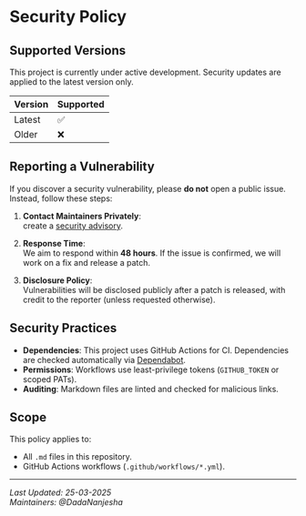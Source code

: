 # Security Policy

## Supported Versions
This project is currently under active development. Security updates are applied to the latest version only.

| Version | Supported          |
| ------- | ------------------ |
| Latest  | :white_check_mark: |
| Older   | :x:                |

## Reporting a Vulnerability
If you discover a security vulnerability, please **do not** open a public issue. Instead, follow these steps:

1. **Contact Maintainers Privately**:  
    create a [security advisory](https://github.com/dada-io/python.io/security/advisories/new).

2. **Response Time**:  
   We aim to respond within **48 hours**. If the issue is confirmed, we will work on a fix and release a patch.

3. **Disclosure Policy**:  
   Vulnerabilities will be disclosed publicly after a patch is released, with credit to the reporter (unless requested otherwise).

## Security Practices
- **Dependencies**: This project uses GitHub Actions for CI. Dependencies are checked automatically via [Dependabot](https://docs.github.com/en/code-security/dependabot).
- **Permissions**: Workflows use least-privilege tokens (`GITHUB_TOKEN` or scoped PATs).
- **Auditing**: Markdown files are linted and checked for malicious links.

## Scope
This policy applies to:
- All `.md` files in this repository.
- GitHub Actions workflows (`.github/workflows/*.yml`).

---

*Last Updated: 25-03-2025*  
*Maintainers: @DadaNanjesha*
